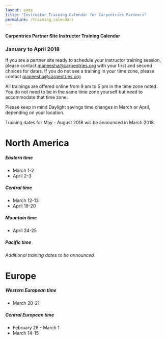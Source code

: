 ```yaml
---
layout: page
title: "Instructor Training Calendar for Carpentries Partners"
permalink: /training_calendar/
---
```



#### Carpentries Partner Site Instructor Training Calendar
###  January to April 2018


If you are a partner site ready to schedule your instructor training session, please contact maneesha@carpentries.org with your first and second choices for dates.  If you do not see a training in your time zone, please contact maneesha@carpentries.org.

All trainings are offered online from 9 am to 5 pm in the time zone noted.  You do not need to be in the same time zone yourself but need to accommodate that time zone. 

Please keep in mind Daylight savings time changes in March or April, depending on your location.  

Training dates for May - August 2018 will be announced in March 2018.

# North America

##### Eastern time
* March 1-2
* April 2-3

##### Central time
* March 12-13
* April 19-20

##### Mountain time
* April 24-25

##### Pacific time
*Additional training dates to be announced.*

# Europe

##### Western European time
* March 20-21

##### Central European time
* February 28 - March 1
* March 14-15



